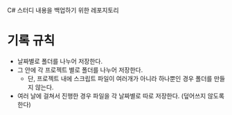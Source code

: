 C# 스터디 내용을 백업하기 위한 레포지토리
# 기록 규칙
* 날짜별로 폴더를 나누어 저장한다.
* 그 안에 각 프로젝트 별로 폴더를 나누어 저장한다.
  * 단, 프로젝트 내에 스크립트 파일이 여러개가 아니라 하나뿐인 경우 폴더를 만들지 않는다.
* 여러 날에 걸쳐서 진행한 경우 파일을 각 날짜별로 따로 저장한다. (덮어쓰지 않도록 한다)
